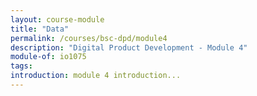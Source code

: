 ```yaml
---
layout: course-module
title: "Data"
permalink: /courses/bsc-dpd/module4
description: "Digital Product Development - Module 4"
module-of: io1075
tags:
introduction: module 4 introduction...
---
```


